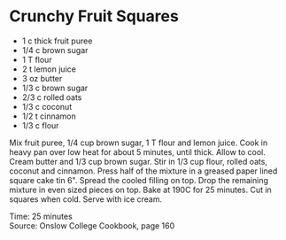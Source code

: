 # Crunchy Fruit Squares

* 1 c thick fruit puree
* 1/4 c brown sugar
* 1 T flour
* 2 t lemon juice
* 3 oz butter
* 1/3 c brown sugar
* 2/3 c rolled oats
* 1/3 c coconut
* 1/2 t cinnamon
* 1/3 c flour

Mix fruit puree, 1/4 cup brown sugar, 1 T flour and lemon juice.  Cook in heavy pan over low heat for about 5 minutes, until thick.  Allow to cool.  Cream butter and 1/3 cup brown sugar.  Stir in 1/3 cup flour, rolled oats, coconut and cinnamon.  Press half of the mixture in a greased paper lined square cake tin 6".  Spread the cooled filling on top.  Drop the remaining mixture in even sized pieces on top.  Bake at 190C for 25 minutes.  Cut in squares when cold.  Serve with ice cream.

Time: 25 minutes  
Source: Onslow College Cookbook, page 160

